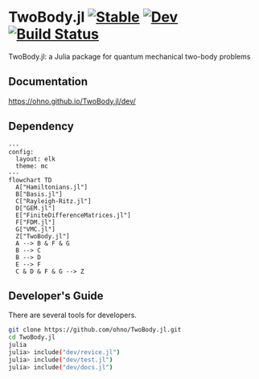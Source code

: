 # TwoBody.jl [![Stable](https://img.shields.io/badge/docs-stable-blue.svg)](https://ohno.github.io/TwoBody.jl/stable) [![Dev](https://img.shields.io/badge/docs-dev-blue.svg)](https://ohno.github.io/TwoBody.jl/dev) [![Build Status](https://github.com/ohno/TwoBody.jl/workflows/CI/badge.svg)](https://github.com/ohno/TwoBody.jl/actions)

TwoBody.jl: a Julia package for quantum mechanical two-body problems

## Documentation 

https://ohno.github.io/TwoBody.jl/dev/

## Dependency

```mermaid
---
config:
  layout: elk
  theme: mc
---
flowchart TD
  A["Hamiltonians.jl"]
  B["Basis.jl"]
  C["Rayleigh-Ritz.jl"]
  D["GEM.jl"]
  E["FiniteDifferenceMatrices.jl"]
  F["FDM.jl"]
  G["VMC.jl"]
  Z["TwoBody.jl"]
  A --> B & F & G
  B --> C
  B --> D
  E --> F
  C & D & F & G --> Z
```

## Developer's Guide

There are several tools for developers.

```sh
git clone https://github.com/ohno/TwoBody.jl.git
cd TwoBody.jl
julia
julia> include("dev/revice.jl")
julia> include("dev/test.jl")
julia> include("dev/docs.jl")
```
